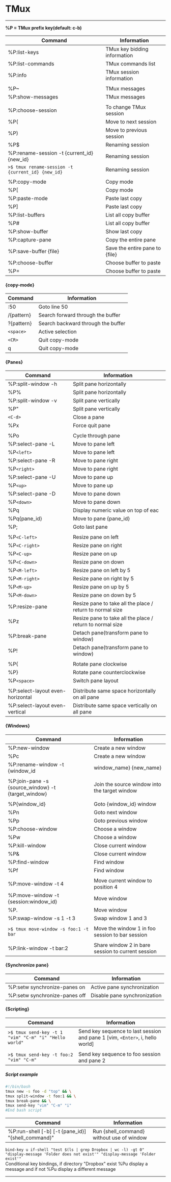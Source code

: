 TMux
====

--------------------------------------------------------------------------------
__%P = TMux prefix key(default: c-b)__

| Command                                           | Information                    |
| ------------------------------------------------- | ------------------------------ |
| %P:list-keys                                      | TMux key bidding information   |
| %P:list-commands                                  | TMux commands list             |
| %P:info                                           | TMux session information       |
|                                                   |                                |
| %P~                                               | TMux messages                  |
| %P:show-messages                                  | TMux messages                  |
|                                                   |                                |
| %P:choose-session                                 | To change TMux session         |
| %P(                                               | Move to next session           |
| %P)                                               | Move to previous session       |
| %P$                                               | Renaming session               |
| %P:rename-session -t {current_id} {new_id}        | Renaming session               |
| `>$ tmux rename-session -t {current_id} {new_id}` | Renaming session               |
|                                                   |                                |
| %P:copy-mode                                      | Copy mode                      |
| %P[                                               | Copy mode                      |
| %P:paste-mode                                     | Paste last copy                |
| %P]                                               | Paste last copy                |
| %P:list-buffers                                   | List all copy buffer           |
| %P#                                               | List all copy buffer           |
| %P:show-buffer                                    | Show last copy                 |
| %P:capture-pane                                   | Copy the entire pane           |
| %P:save-buffer {file}                             | Save the entire pane to {file} |
| %P:choose-buffer                                  | Choose buffer to paste         |
| %P=                                               | Choose buffer to paste         |


#### {copy-mode}

| Command                                           | Information                        |
| ------------------------------------------------- | ---------------------------------- |
| :50                                               | Goto line 50                       |
| /{pattern}                                        | Search forward through the buffer  |
| ?{pattern}                                        | Search backward through the buffer |
| `<space>`                                         | Active selection                   |
| `<CR>`                                            | Quit copy-mode                     |
| q                                                 | Quit copy-mode                     |

#### {Panes}
| Command                                           | Information                                               |
| ------------------------------------------------- | --------------------------------------------------------- |
| %P:split-window -h                                | Split pane horizontally                                   |
| %P%                                               | Split pane horizontally                                   |
| %P:split-window -v                                | Split pane vertically                                     |
| %P"                                               | Split pane vertically                                     |
| `<C-d>`                                           | Close a pane                                              |
| %Px                                               | Force quit pane                                           |
|                                                   |                                                           |
| %Po                                               | Cycle through pane                                        |
| %P:select-pane -L                                 | Move to pane left                                         |
| %P`<left>`                                        | Move to pane left                                         |
| %P:select-pane -R                                 | Move to pane right                                        |
| %P`<right>`                                       | Move to pane right                                        |
| %P:select-pane -U                                 | Move to pane up                                           |
| %P`<up>`                                          | Move to pane up                                           |
| %P:select-pane -D                                 | Move to pane down                                         |
| %P`<down>`                                        | Move to pane down                                         |
| %Pq                                               | Display numeric value on top of eac                       |
| %Pq{pane_id}                                      | Move to pane {pane_id}                                    |
| %P;                                               | Goto last pane                                            |
|                                                   |                                                           |
| %P`<C-left>`                                      | Resize pane on left                                       |
| %P`<C-right>`                                     | Resize pane on right                                      |
| %P`<C-up>`                                        | Resize pane on up                                         |
| %P`<C-down>`                                      | Resize pane on down                                       |
| %P`<M-left>`                                      | Resize pane on left by 5                                  |
| %P`<M-right>`                                     | Resize pane on right by 5                                 |
| %P`<M-up>`                                        | Resize pane on up by 5                                    |
| %P`<M-down>`                                      | Resize pane on down by 5                                  |
| %P:resize-pane                                    | Resize pane to take all the place / return to normal size |
| %Pz                                               | Resize pane to take all the place / return to normal size |
| %P:break-pane                                     | Detach pane(transform pane to window)                     |
| %P!                                               | Detach pane(transform pane to window)                     |
|                                                   |                                                           |
| %P{                                               | Rotate pane clockwise                                     |
| %P}                                               | Rotate pane counterclockwise                              |
| %P`<space>`                                       | Switch pane layout                                        |
|                                                   |                                                           |
| %P:select-layout even-horizontal                  | Distribute same space horizontally on all pane            |
| %P:select-layout even-vertical                    | Distribute same space vertically on all pane              |

#### {Windows}
| Command                                                | Information                                                  |
| ------------------------------------------------------ | ------------------------------------------------------------ |
| %P:new-window                                          | Create a new window                                          |
| %Pc                                                    | Create a new window                                          |
| %P:rename-window -t {window_id|window_name} {new_name} | Rename windows({window_id} or {window_name}) with {new_name} |
|                                                        |                                                              |
| %P:join-pane -s {source_window} -t {target_window}     | Join the source window into the target window                |
|                                                        |                                                              |
| %P{window_id}                                          | Goto {window_id} window                                      |
| %Pn                                                    | Goto next window                                             |
| %Pp                                                    | Goto previous window                                         |
| %P:choose-window                                       | Choose a window                                              |
| %Pw                                                    | Choose a window                                              |
| %P:kill-window                                         | Close current window                                         |
| %P&                                                    | Close current window                                         |
| %P:find-window                                         | Find window                                                  |
| %Pf                                                    | Find window                                                  |
|                                                        |                                                              |
| %P:move-window -t 4                                    | Move current window to position 4                            |
| %P:move-window -t {session:window_id}                  | Move window                                                  |
| %P.                                                    | Move window                                                  |
| %P:swap-window -s 1 -t 3                               | Swap window 1 and 3                                          |
|                                                        |                                                              |
| `>$ tmux move-window -s foo:1 -t bar`                  | Move the window 1 in foo session to bar session              |
|                                                        |                                                              |
| %P:link-window -t bar:2                                | Share window 2 in bare session to current session            |

#### {Synchronize pane}
| Command                                                | Information                                                  |
| ------------------------------------------------------ | ------------------------------------------------------------ |
| %P:setw synchronize-panes on                           | Active pane synchronization                                  |
| %P:setw synchronize-panes off                          | Disable pane synchronization                                 |

#### {Scripting}
| Command                                                | Information                                                                   |
| ------------------------------------------------------ | ----------------------------------------------------------------------------- |
| `>$ tmux send-key -t 1 "vim" "C-m" "i" "Hello world"`  | Send key sequence to last session and pane 1 [vim, `<Enter>`, i, hello world] |
|                                                        |                                                                               |
| `>$ tmux send-key -t foo:2 "vim" "C-m"`                | Send key sequence to foo session and pane 2                                   |

##### Script example
```bash
#!/bin/bash
tmux new -s foo -d "top" && \
tmux split-window -t foo:1 && \
tmux break-pane && \
tmux send-key "vim" "C-m" "i"
#End bash script
```

| Command                                                | Information                                                                   |
| ------------------------------------------------------ | ----------------------------------------------------------------------------- |
| %P:run-shell [-b] [-t {pane_id}] "{shell_command}"     | Run {shell_command} without use of window                                     |

`bind-key u if-shell "test $(ls | grep Dropbox | wc -l) -gt 0" "display-message 'Folder does not exist'" "display-message 'Folder exist'"`  
Conditional key bindings, if directory "Dropbox" exist %Pu display a message and if not %Pu display a different message

--------------------------------------------------------------------------------
